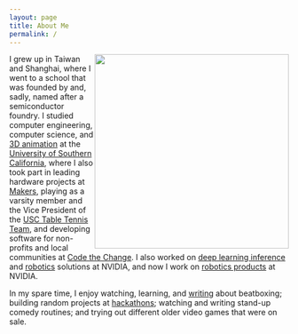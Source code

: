 ```yaml
---
layout: page
title: About Me
permalink: /
---
```


<!-- ![placeholder](https://ethan-yu0503.github.io/docs/Pics/artsyMe.jpg "Large example image")
 -->
 <img style="float: right; width: 350px" src="{{ site.url }}{{ site.baseurl }}/images/me.jpg"> 

I grew up in Taiwan and Shanghai, where I went to a school that was founded by and, sadly, named after a semiconductor foundry. I studied computer engineering, computer science, and [3D animation](https://vimeo.com/user74372618) at the [University of Southern California](https://usc.edu), where I also took part in leading hardware projects at [Makers](http://viterbimakers.usc.edu/), playing as a varsity member and the Vice President of the [USC Table Tennis Team](https://www.facebook.com/uscpingpongposse/), and developing software for non-profits and local communities at [Code the Change](https://www.ctcusc.com/). I also worked on [deep learning inference](https://developer.nvidia.com/tensorrt) and [robotics](https://www.nvidia.com/en-us/research/robotics/) solutions at NVIDIA, and now I work on [robotics products](https://www.nvidia.com/en-us/deep-learning-ai/industries/robotics/) at NVIDIA.

In my spare time, I enjoy watching, learning, and [writing](https://medium.com/@ethanyu/beatboxing-resources-compilation-bbdb0364023a) about beatboxing; building random projects at [hackathons](https://devpost.com/EthanY); watching and writing stand-up comedy routines; and trying out different older video games that were on sale.
